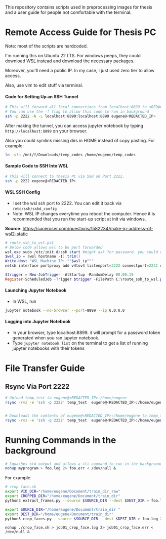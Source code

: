 This repository contains scripts used in preprocessing images for thesis and a user guide for people not comfortable with the terminal. 


# Remote Access Guide for Thesis PC
Note: most of the scripts are hardcoded. 

I'm running this on Ubuntu 22 LTS. For windows peeps, they could download WSL instead and download the necessary packages.

Moreover, you'll need a public IP. In my case, I just used zero tier to allow access.

Also, use vim to edit stuff via terminal.


#### Code for Setting Up an SSH Tunnel
``` bash
# This will forward all local connections from localhost:8899 to <REDACTED_IP>:8899 with user eugene
# You can use the -f flag to allow this code to run in background
ssh -p 2222 -N -L localhost:8899:localhost:8899 eugene@<REDACTED_IP>
```
After making the tunnel, you can access jupyter notebook  by typing `http://localhost:8899` on your browser.

Also you could symlink missing dirs in HOME instead of copy pasting. For example:
``` bash
ln -sfn /mnt/f/Downloads/temp_codes /home/eugene/temp_codes
```


#### Sample Code to SSH Into WSL
``` bash
# This will connect to Thesis PC via SSH on Port 2222.  
ssh -p 2222 eugene@<REDACTED_IP>
```

#### WSL SSH Config
- I set the wsl ssh port to 2222. You can edit it back via `/etc/ssh/sshd_config`
- Note: WSL IP changes everytime you reboot the computer. Hence it is recommended that you run the start-up script at init via windows.

**Source**: https://superuser.com/questions/1582234/make-ip-address-of-wsl2-static

```powershell
# route_ssh_to_wsl.ps1
# Below code allows wsl to be port forwarded
wsl.exe sudo /etc/init.d/ssh start #might ask for password. you could configure wsl to not ask password at boot by editing the /etc/sudoers: %sudo ALL=(ALL) NOPASSWD: /etc/init.d/ssh
$wsl_ip = (wsl hostname -I).trim()
Write-Host "WSL Machine IP: ""$wsl_ip"""
netsh interface portproxy add v4tov4 listenport=2222 connectport=2222 connectaddress=$wsl_ip
```

```powershell
$trigger = New-JobTrigger -AtStartup -RandomDelay 00:00:15
Register-ScheduledJob -Trigger $trigger -FilePath C:\route_ssh_to_wsl.ps1 -Name RouteSSHtoWSL
```

#### Launching Jupyter Notebook
- In WSL, run
``` bash
jupyter notebook --no-browser --port=8899 --ip 0.0.0.0
```

#### Logging into Jupyter Notebook 
- In your browser, type localhost:8899. it will prompt for a password token generated when you ran jupyter notebook.
- Type `jupyter notebook list` on the terminal to get a list of running jupyter notebooks with their tokens


# File Transfer Guide
## Rsync Via Port 2222
```bash
# Upload temp_test to eugene@<REDACTED_IP>:/home/eugene 
rsync -rvz -e 'ssh -p 2222' temp_test  eugene@<REDACTED_IP>:/home/eugene


# Downloads the contents of eugene@<REDACTED_IP>:/home/eugene to temp_test
rsync -rvz -e 'ssh -p 2222' temp_test  eugene@<REDACTED_IP>:/home/eugene
```


# Running Commands in the background
``` bash
# Squashes std output and allows a cli command to run in the background. Instead, it pipes both std out and std err to foo.log and foo.err respectively
nohup myprogram > foo.log 2> foo.err < /dev/null &
```

For example:
``` bash
# crop face.sh
export VID_DIR="/home/eugene/Document/train_dir_raw"
export CROPPED_DIR="/home/eugene/Document/train_dir"
python3 extract_frames.py --source $SOURCE_DIR --dest $DEST_DIR > foo.log 2> foo.err < /dev/null &

export SOURCE_DIR="/home/eugene/Document/train_dir "
export DEST_DIR="/home/eugene/Document/train_dir"
python3 crop_faces.py --source $SOURCE_DIR --dest $DEST_DIR > foo.log 2> foo.err < /dev/null &

```

```
nohup ./crop_face.sh > job01_crop_face.log 2> job01_crop_face.err < /dev/null &
```


